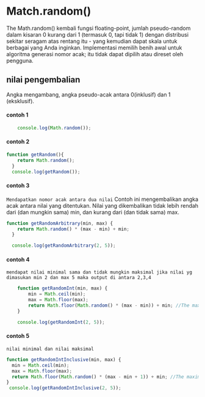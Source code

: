 # Match.random()
The Math.random() kembali fungsi floating-point, jumlah pseudo-random dalam kisaran 0 kurang dari 1 (termasuk 0, tapi tidak 1) dengan distribusi sekitar seragam atas rentang itu - yang kemudian dapat skala untuk berbagai yang Anda inginkan. Implementasi memilih benih awal untuk algoritma generasi nomor acak; itu tidak dapat dipilih atau direset oleh pengguna.

## nilai pengembalian
Angka mengambang, angka pseudo-acak antara 0(inklusif) dan 1 (eksklusif).

#### contoh 1
```javascript
    console.log(Math.random());
```

#### contoh 2
```javascript
function getRandom(){
    return Math.random();
  }
  console.log(getRandom());
```

#### contoh 3
```Mendapatkan nomor acak antara dua nilai```
Contoh ini mengembalikan angka acak antara nilai yang ditentukan. Nilai yang dikembalikan tidak lebih rendah dari (dan mungkin sama) min, dan kurang dari (dan tidak sama) max.
```javascript
function getRandomArbitrary(min, max) {
    return Math.random() * (max - min) + min;
  }

  console.log(getRandomArbitrary(2, 5));
```

#### contoh 4
```mendapat nilai minimal sama dan tidak mungkin maksimal jika nilai yg dimasukan min 2 dan max 5 maka output di antara 2,3,4 ```
```javascript
    function getRandomInt(min, max) {
        min = Math.ceil(min);
        max = Math.floor(max);
        return Math.floor(Math.random() * (max - min)) + min; //The maximum is exclusive and the minimum is inclusive
    }

    console.log(getRandomInt(2, 5));
```

#### contoh 5
```nilai minimal dan nilai maksimal ```
```javascript
function getRandomIntInclusive(min, max) {
  min = Math.ceil(min);
  max = Math.floor(max);
  return Math.floor(Math.random() * (max - min + 1)) + min; //The maximum is inclusive and the minimum is inclusive 
}
 console.log(getRandomIntInclusive(2, 5));
```